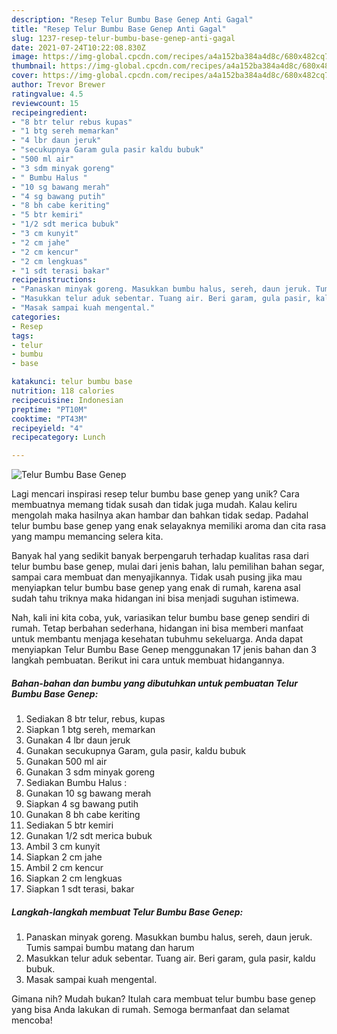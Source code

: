 ```yaml
---
description: "Resep Telur Bumbu Base Genep Anti Gagal"
title: "Resep Telur Bumbu Base Genep Anti Gagal"
slug: 1237-resep-telur-bumbu-base-genep-anti-gagal
date: 2021-07-24T10:22:08.830Z
image: https://img-global.cpcdn.com/recipes/a4a152ba384a4d8c/680x482cq70/telur-bumbu-base-genep-foto-resep-utama.jpg
thumbnail: https://img-global.cpcdn.com/recipes/a4a152ba384a4d8c/680x482cq70/telur-bumbu-base-genep-foto-resep-utama.jpg
cover: https://img-global.cpcdn.com/recipes/a4a152ba384a4d8c/680x482cq70/telur-bumbu-base-genep-foto-resep-utama.jpg
author: Trevor Brewer
ratingvalue: 4.5
reviewcount: 15
recipeingredient:
- "8 btr telur rebus kupas"
- "1 btg sereh memarkan"
- "4 lbr daun jeruk"
- "secukupnya Garam gula pasir kaldu bubuk"
- "500 ml air"
- "3 sdm minyak goreng"
- " Bumbu Halus "
- "10 sg bawang merah"
- "4 sg bawang putih"
- "8 bh cabe keriting"
- "5 btr kemiri"
- "1/2 sdt merica bubuk"
- "3 cm kunyit"
- "2 cm jahe"
- "2 cm kencur"
- "2 cm lengkuas"
- "1 sdt terasi bakar"
recipeinstructions:
- "Panaskan minyak goreng. Masukkan bumbu halus, sereh, daun jeruk. Tumis sampai bumbu matang dan harum"
- "Masukkan telur aduk sebentar. Tuang air. Beri garam, gula pasir, kaldu bubuk."
- "Masak sampai kuah mengental."
categories:
- Resep
tags:
- telur
- bumbu
- base

katakunci: telur bumbu base 
nutrition: 118 calories
recipecuisine: Indonesian
preptime: "PT10M"
cooktime: "PT43M"
recipeyield: "4"
recipecategory: Lunch

---
```



![Telur Bumbu Base Genep](https://img-global.cpcdn.com/recipes/a4a152ba384a4d8c/680x482cq70/telur-bumbu-base-genep-foto-resep-utama.jpg)

Lagi mencari inspirasi resep telur bumbu base genep yang unik? Cara membuatnya memang tidak susah dan tidak juga mudah. Kalau keliru mengolah maka hasilnya akan hambar dan bahkan tidak sedap. Padahal telur bumbu base genep yang enak selayaknya memiliki aroma dan cita rasa yang mampu memancing selera kita.

Banyak hal yang sedikit banyak berpengaruh terhadap kualitas rasa dari telur bumbu base genep, mulai dari jenis bahan, lalu pemilihan bahan segar, sampai cara membuat dan menyajikannya. Tidak usah pusing jika mau menyiapkan telur bumbu base genep yang enak di rumah, karena asal sudah tahu triknya maka hidangan ini bisa menjadi suguhan istimewa.




Nah, kali ini kita coba, yuk, variasikan telur bumbu base genep sendiri di rumah. Tetap berbahan sederhana, hidangan ini bisa memberi manfaat untuk membantu menjaga kesehatan tubuhmu sekeluarga. Anda dapat menyiapkan Telur Bumbu Base Genep menggunakan 17 jenis bahan dan 3 langkah pembuatan. Berikut ini cara untuk membuat hidangannya.

<!--inarticleads1-->

##### Bahan-bahan dan bumbu yang dibutuhkan untuk pembuatan Telur Bumbu Base Genep:

1. Sediakan 8 btr telur, rebus, kupas
1. Siapkan 1 btg sereh, memarkan
1. Gunakan 4 lbr daun jeruk
1. Gunakan secukupnya Garam, gula pasir, kaldu bubuk
1. Gunakan 500 ml air
1. Gunakan 3 sdm minyak goreng
1. Sediakan  Bumbu Halus :
1. Gunakan 10 sg bawang merah
1. Siapkan 4 sg bawang putih
1. Gunakan 8 bh cabe keriting
1. Sediakan 5 btr kemiri
1. Gunakan 1/2 sdt merica bubuk
1. Ambil 3 cm kunyit
1. Siapkan 2 cm jahe
1. Ambil 2 cm kencur
1. Siapkan 2 cm lengkuas
1. Siapkan 1 sdt terasi, bakar




<!--inarticleads2-->

##### Langkah-langkah membuat Telur Bumbu Base Genep:

1. Panaskan minyak goreng. Masukkan bumbu halus, sereh, daun jeruk. Tumis sampai bumbu matang dan harum
1. Masukkan telur aduk sebentar. Tuang air. Beri garam, gula pasir, kaldu bubuk.
1. Masak sampai kuah mengental.




Gimana nih? Mudah bukan? Itulah cara membuat telur bumbu base genep yang bisa Anda lakukan di rumah. Semoga bermanfaat dan selamat mencoba!
